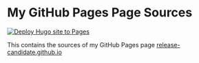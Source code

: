 # My GitHub Pages Page Sources

[![Deploy Hugo site to Pages](https://github.com/Release-Candidate/Release-Candidate.github.io/actions/workflows/hugo.yaml/badge.svg)](https://github.com/Release-Candidate/Release-Candidate.github.io/actions/workflows/hugo.yaml)

This contains the sources of my GitHub Pages page [release-candidate.github.io](https://release-candidate.github.io/)
